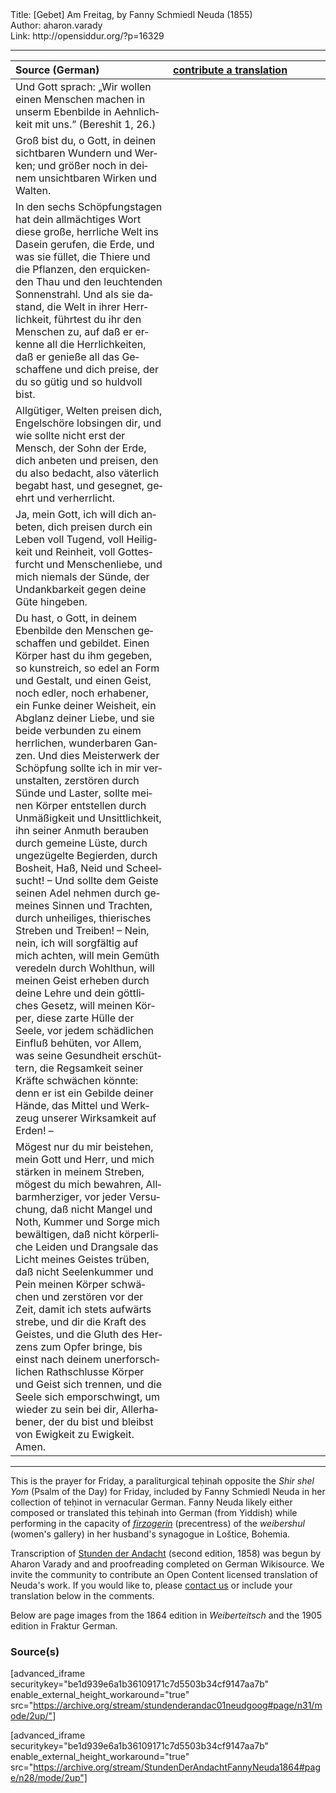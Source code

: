 <html>
<head></head>
<body>
Title: [Gebet] Am Freitag, by Fanny Schmiedl Neuda (1855)<br />
Author: aharon.varady<br />
Link: http://opensiddur.org/?p=16329
<p />
<hr />

<table style="margin-left: auto;margin-right: auto;" class="draggable">
<thead><tr><th id="x" style="text-align: left;">Source (German)</th><th style="text-align: left;"><a href="https://opensiddur.org/contribute/upload/">contribute a translation</a></th></tr></thead>
<tbody>
<tr><td style="vertical-align:top;" width="50%">
<div class="english"><span lang="de">
Und Gott sprach: 
„Wir wollen einen Menschen machen 
in unserm Ebenbilde in Aehnlichkeit mit uns.” 
(Bereshit 1, 26.) 
</span></div></td>

<td style="vertical-align:top;" width="50%">
<div class="english"><span lang="en">

</span></div></td></tr>


<tr><td style="vertical-align:top;" width="50%">
<div class="english"><span lang="de">
Groß bist du, o Gott, in deinen sichtbaren Wundern und Werken; und größer noch in deinem unsichtbaren Wirken und Walten. 
</span></div></td>

<td style="vertical-align:top;" width="50%">
<div class="english"><span lang="en">

</span></div></td></tr>


<tr><td style="vertical-align:top;" width="50%">
<div class="english"><span lang="de">
In den sechs Schöpfungstagen hat dein allmächtiges Wort diese große, herrliche Welt ins Dasein gerufen, die Erde, und was sie füllet, die Thiere und die Pflanzen, den erquickenden Thau und den leuchtenden Sonnenstrahl. Und als sie dastand, die Welt in ihrer Herrlichkeit, führtest du ihr den Menschen zu, auf daß er erkenne all die Herrlichkeiten, daß er genieße all das Geschaffene und dich preise, der du so gütig und so huldvoll bist. 
</span></div></td>

<td style="vertical-align:top;" width="50%">
<div class="english"><span lang="en">

</span></div></td></tr>


<tr><td style="vertical-align:top;" width="50%">
<div class="english"><span lang="de">
Allgütiger, Welten preisen dich, Engelschöre lobsingen dir, und wie sollte nicht erst der Mensch, der Sohn der Erde, dich anbeten und preisen, den du also bedacht, also väterlich begabt hast, und gesegnet, geehrt und verherrlicht. 
</span></div></td>

<td style="vertical-align:top;" width="50%">
<div class="english"><span lang="en">

</span></div></td></tr>


<tr><td style="vertical-align:top;" width="50%">
<div class="english"><span lang="de">
Ja, mein Gott, ich will dich anbeten, dich preisen durch ein Leben voll Tugend, voll Heiligkeit und Reinheit, voll Gottesfurcht und Menschenliebe, und mich niemals der Sünde, der Undankbarkeit gegen deine Güte hingeben. 
</span></div></td>

<td style="vertical-align:top;" width="50%">
<div class="english"><span lang="en">

</span></div></td></tr>


<tr><td style="vertical-align:top;" width="50%">
<div class="english"><span lang="de">
Du hast, o Gott, in deinem Ebenbilde den Menschen geschaffen und gebildet. Einen Körper hast du ihm gegeben, so kunstreich, so edel an Form und Gestalt, und einen Geist, noch edler, noch erhabener, ein Funke deiner Weisheit, ein Abglanz deiner Liebe, und sie beide verbunden zu einem herrlichen, wunderbaren Ganzen. Und dies Meisterwerk der Schöpfung sollte ich in mir verunstalten, zerstören durch Sünde und Laster, sollte meinen Körper entstellen durch Unmäßigkeit und Unsittlichkeit, ihn seiner Anmuth berauben durch gemeine Lüste, durch ungezügelte Begierden, durch Bosheit, Haß, Neid und Scheelsucht! – Und sollte dem Geiste seinen Adel nehmen durch gemeines Sinnen und Trachten, durch unheiliges, thierisches Streben und Treiben! – Nein, nein, ich will sorgfältig auf mich achten, will mein Gemüth veredeln durch Wohlthun, will meinen Geist erheben durch deine Lehre und dein göttliches Gesetz, will meinen Körper, diese zarte Hülle der Seele, vor jedem schädlichen Einfluß behüten, vor Allem, was seine Gesundheit erschüttern, die Regsamkeit seiner Kräfte schwächen könnte: denn er ist ein Gebilde deiner Hände, das Mittel und Werkzeug unserer Wirksamkeit auf Erden! – 
</span></div></td>

<td style="vertical-align:top;" width="50%">
<div class="english"><span lang="en">

</span></div></td></tr>


<tr><td style="vertical-align:top;" width="50%">
<div class="english"><span lang="de">
Mögest nur du mir beistehen, mein Gott und Herr, und mich stärken in meinem Streben, mögest du mich bewahren, Allbarmherziger, vor jeder Versuchung, daß nicht Mangel und Noth, Kummer und Sorge mich bewältigen, daß nicht körperliche Leiden und Drangsale das Licht meines Geistes trüben, daß nicht Seelenkummer und Pein meinen Körper schwächen und zerstören vor der Zeit, damit ich stets aufwärts strebe, und dir die Kraft des Geistes, und die Gluth des Herzens zum Opfer bringe, bis einst nach deinem unerforschlichen Rathschlusse Körper und Geist sich trennen, und die Seele sich emporschwingt, um wieder zu sein bei dir, Allerhabener, der du bist und bleibst von Ewigkeit zu Ewigkeit. Amen.
</span></div></td>

<td style="vertical-align:top;" width="50%">
<div class="english"><span lang="en">

</span></div></td></tr>
</tbody></table>

<hr />

This is the prayer for Friday, a paraliturgical teḥinah opposite the <em>Shir shel Yom</em> (Psalm of the Day) for Friday, included by Fanny Schmiedl Neuda in her collection of teḥinot in vernacular German. Fanny Neuda likely either composed or translated this teḥinah into German (from Yiddish) while performing in the capacity of <a href="https://en.wikipedia.org/wiki/Firzogerin"><em>firzogerin</em></a> (precentress) of the <em>weibershul</em> (women's gallery) in her husband's synagogue in Loštice, Bohemia.

Transcription of <a href="https://opensiddur.org/prayers-for/tkhines/stunden-der-andacht-hours-of-devotion-by-fanny-schmiedl-neuda/">Stunden der Andacht</a> (second edition, 1858) was begun by Aharon Varady and and proofreading completed on German Wikisource. We invite the community to contribute an Open Content licensed translation of Neuda's work. If you would like to, please <a href="https://opensiddur.org/contact/">contact us</a> or include your translation below in the comments.

Below are page images from the 1864 edition in <em>Weiberteitsch</em> and the 1905 edition in Fraktur German.

<h3>Source(s)</h3>

[advanced_iframe securitykey="be1d939e6a1b36109171c7d5503b34cf9147aa7b" enable_external_height_workaround="true" src="https://archive.org/stream/stundenderandac01neudgoog#page/n31/mode/2up/"]

[advanced_iframe securitykey="be1d939e6a1b36109171c7d5503b34cf9147aa7b" enable_external_height_workaround="true" src="https://archive.org/stream/StundenDerAndachtFannyNeuda1864#page/n28/mode/2up"]
</body>
</html>